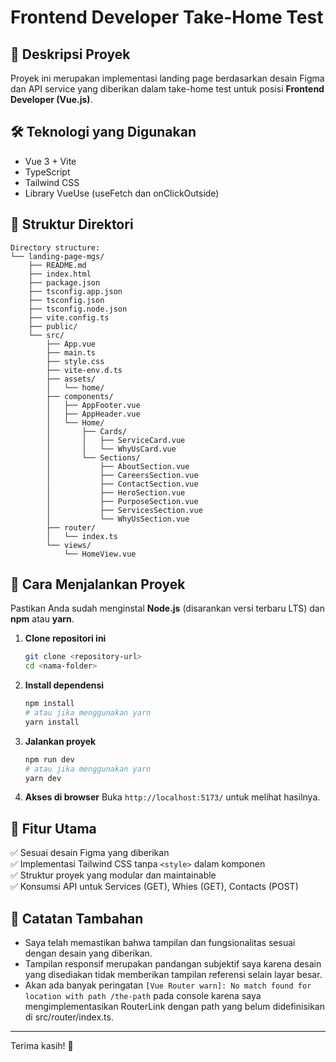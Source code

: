 # Frontend Developer Take-Home Test

## 📌 Deskripsi Proyek
Proyek ini merupakan implementasi landing page berdasarkan desain Figma dan API service yang diberikan dalam take-home test untuk posisi **Frontend Developer (Vue.js)**.

## 🛠️ Teknologi yang Digunakan
- Vue 3 + Vite
- TypeScript
- Tailwind CSS
- Library VueUse (useFetch dan onClickOutside)

## 📂 Struktur Direktori
```
Directory structure:
└── landing-page-mgs/
    ├── README.md
    ├── index.html
    ├── package.json
    ├── tsconfig.app.json
    ├── tsconfig.json
    ├── tsconfig.node.json
    ├── vite.config.ts
    ├── public/
    └── src/
        ├── App.vue
        ├── main.ts
        ├── style.css
        ├── vite-env.d.ts
        ├── assets/
        │   └── home/
        ├── components/
        │   ├── AppFooter.vue
        │   ├── AppHeader.vue
        │   └── Home/
        │       ├── Cards/
        │       │   ├── ServiceCard.vue
        │       │   └── WhyUsCard.vue
        │       └── Sections/
        │           ├── AboutSection.vue
        │           ├── CareersSection.vue
        │           ├── ContactSection.vue
        │           ├── HeroSection.vue
        │           ├── PurposeSection.vue
        │           ├── ServicesSection.vue
        │           └── WhyUsSection.vue
        ├── router/
        │   └── index.ts
        └── views/
            └── HomeView.vue

```

## 🚀 Cara Menjalankan Proyek
Pastikan Anda sudah menginstal **Node.js** (disarankan versi terbaru LTS) dan **npm** atau **yarn**.

1. **Clone repositori ini**
   ```sh
   git clone <repository-url>
   cd <nama-folder>
   ```

2. **Install dependensi**
   ```sh
   npm install
   # atau jika menggunakan yarn
   yarn install
   ```

3. **Jalankan proyek**
   ```sh
   npm run dev
   # atau jika menggunakan yarn
   yarn dev
   ```

4. **Akses di browser**
   Buka `http://localhost:5173/` untuk melihat hasilnya.

## 📌 Fitur Utama
✅ Sesuai desain Figma yang diberikan  
✅ Implementasi Tailwind CSS tanpa `<style>` dalam komponen  
✅ Struktur proyek yang modular dan maintainable  
✅ Konsumsi API untuk Services (GET), Whies (GET), Contacts (POST)

## 📝 Catatan Tambahan
- Saya telah memastikan bahwa tampilan dan fungsionalitas sesuai dengan desain yang diberikan.
- Tampilan responsif merupakan pandangan subjektif saya karena desain yang disediakan tidak memberikan tampilan referensi selain layar besar.
- Akan ada banyak peringatan `[Vue Router warn]: No match found for location with path /the-path` pada console karena saya mengimplementasikan RouterLink dengan path yang belum didefinisikan di src/router/index.ts.

---
Terima kasih! 🚀
